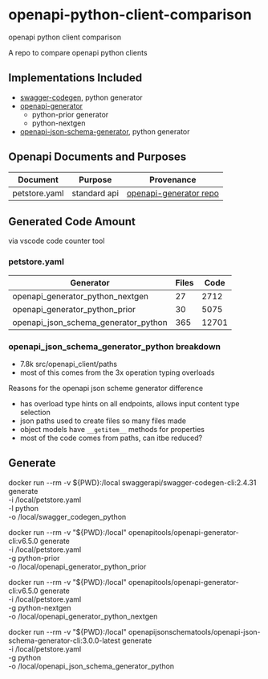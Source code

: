 # openapi-python-client-comparison
openapi python client comparison

A repo to compare openapi python clients

## Implementations Included
- [swagger-codegen](https://github.com/swagger-api/swagger-codegen), python generator
- [openapi-generator](https://github.com/OpenAPITools/openapi-generator)
  - python-prior generator
  - python-nextgen
- [openapi-json-schema-generator](https://github.com/openapi-json-schema-tools/openapi-json-schema-generator), python generator

## Openapi Documents and Purposes

| Document | Purpose | Provenance |
| -------- | ------- | ---------- |
| petstore.yaml | standard api | [openapi-generator repo](https://github.com/OpenAPITools/openapi-generator/blob/917892db7d1dc5a459bdf6d499a491367fc97751/modules/openapi-generator/src/test/resources/3_0/petstore.yaml)

## Generated Code Amount
via vscode code counter tool

### petstore.yaml

| Generator | Files | Code |
| -------- | ----- | ---- |
| openapi_generator_python_nextgen | 27 | 2712 |
| openapi_generator_python_prior | 30 | 5075 |
| openapi_json_schema_generator_python | 365 | 12701


### openapi_json_schema_generator_python breakdown
- 7.8k src/openapi_client/paths
- most of this comes from the 3x operation typing overloads

Reasons for the openapi json scheme generator difference
- has overload type hints on all endpoints, allows input content type selection
- json paths used to create files so many files made
- object models have `__getitem__` methods for properties
- most of the code comes from paths, can itbe reduced?

## Generate

docker run --rm -v ${PWD}:/local swaggerapi/swagger-codegen-cli:2.4.31 generate \
    -i /local/petstore.yaml \
    -l python \
    -o /local/swagger_codegen_python

docker run --rm -v "${PWD}:/local" openapitools/openapi-generator-cli:v6.5.0 generate \
    -i /local/petstore.yaml \
    -g python-prior \
    -o /local/openapi_generator_python_prior

docker run --rm -v "${PWD}:/local" openapitools/openapi-generator-cli:v6.5.0 generate \
    -i /local/petstore.yaml \
    -g python-nextgen \
    -o /local/openapi_generator_python_nextgen

docker run --rm -v "${PWD}:/local" openapijsonschematools/openapi-json-schema-generator-cli:3.0.0-latest generate \
    -i /local/petstore.yaml \
    -g python \
    -o /local/openapi_json_schema_generator_python